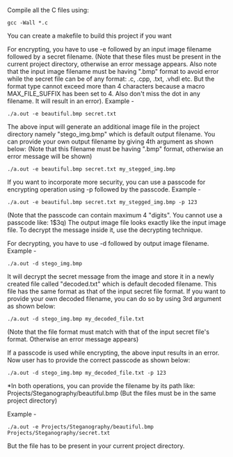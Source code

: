 Compile all the C files using:

    gcc -Wall *.c

You can create a makefile to build this project if you want

For encrypting, you have to use -e followed by an input image filename followed by a secret filename.
(Note that these files must be present in the current project directory, otherwise an error message appears. Also note that the input image filename must be having ".bmp" format to avoid error while the secret file can be of any format: .c, .cpp, .txt, .vhdl etc. But the format type cannot exceed more than 4 characters because a macro MAX_FILE_SUFFIX has been set to 4. Also don't miss the dot in any filename. It will result in an error). Example -

    ./a.out -e beautiful.bmp secret.txt

The above input will generate an additional image file in the project directory namely "stego_img.bmp" which is default output filename.
You can provide your own output filename by giving 4th argument as shown below:
(Note that this filename must be having ".bmp" format, otherwise an error message will be shown)
    
    ./a.out -e beautiful.bmp secret.txt my_stegged_img.bmp
    
If you want to incorporate more security, you can use a passcode for encrypting operation using -p followed by the passcode. Example -

    ./a.out -e beautiful.bmp secret.txt my_stegged_img.bmp -p 123

(Note that the passcode can contain maximum 4 "digits". You cannot use a passcode like: 1$3q)
The output image file looks exactly like the input image file. To decrypt the message inside it, use the decrypting technique.

For decrypting, you have to use -d followed by output image filename. Example -

    ./a.out -d stego_img.bmp

It will decrypt the secret message from the image and store it in a newly created file called "decoded.txt" which is default decoded filename. This file has the same format as that of the input secret file format.
If you want to provide your own decoded filename, you can do so by using 3rd argument as shown below:

    ./a.out -d stego_img.bmp my_decoded_file.txt

(Note that the file format must match with that of the input secret file's format. Otherwise an error message appears)
    
If a passcode is used while encrypting, the above input results in an error.
Now user has to provide the correct passcode as shown below:

    ./a.out -d stego_img.bmp my_decoded_file.txt -p 123
    
*In both operations, you can provide the filename by its path like: Projects/Steganography/beautiful.bmp (But the files must be in the same project directory)

Example -

    ./a.out -e Projects/Steganography/beautiful.bmp Projects/Steganography/secret.txt
    
But the file has to be present in your current project directory.

